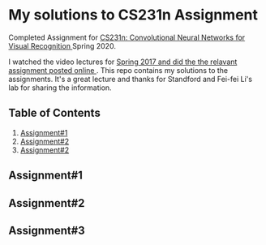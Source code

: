 # My solutions to CS231n Assignment
Completed Assignment for <a href = "https://cs231n.github.io/" > CS231n: Convolutional Neural Networks for Visual Recognition </a> Spring 2020. 

I watched the video lectures for <a href = "https://www.youtube.com/playlist?list=PLC1qU-LWwrF64f4QKQT-Vg5Wr4qEE1Zxk" > Spring 2017 and did the the relavant assignment posted <a href = "https://cs231n.github.io/" > online </a>. This repo contains my solutions to the assignments. It's a great lecture and thanks for Standford and Fei-fei Li's lab for sharing the information.

## Table of Contents
1. [Assignment#1](README.md#Assignment#1)
2. [Assignment#2](README.md#Assignment#2)
3. [Assignment#2](README.md#Assignment#2)

## Assignment#1

## Assignment#2

## Assignment#3
